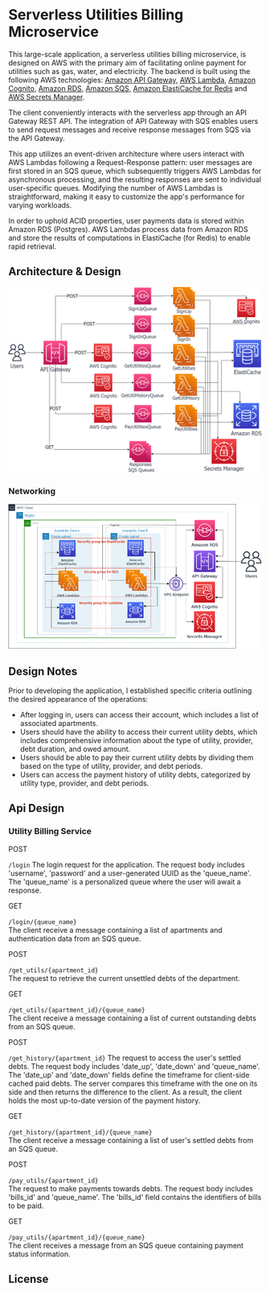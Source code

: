 # Serverless Utilities Billing Microservice

This large-scale application, a serverless utilities billing microservice, is designed on AWS with the primary aim of facilitating online payment for utilities such as gas, water, and electricity. The backend is built using the following AWS technologies: [Amazon API Gateway](https://aws.amazon.com/api-gateway/), [AWS Lambda](https://aws.amazon.com/lambda/), [Amazon Cognito](https://aws.amazon.com/cognito/), [Amazon RDS](https://aws.amazon.com/rds/), [Amazon SQS](https://aws.amazon.com/sqs/), [Amazon ElastiCache for Redis](https://aws.amazon.com/elasticache/redis/) and [AWS Secrets Manager](https://aws.amazon.com/secrets-manager/).

The client conveniently interacts with the serverless app through an API Gateway REST API. The integration of API Gateway with SQS enables users to send request messages and receive response messages from SQS via the API Gateway.

This app utilizes an event-driven architecture where users interact with AWS Lambdas following a Request-Response pattern: user messages are first stored in an SQS queue, which subsequently triggers AWS Lambdas for asynchronous processing, and the resulting responses are sent to individual user-specific queues. Modifying the number of AWS Lambdas is straightforward, making it easy to customize the app's performance for varying workloads.

In order to uphold ACID properties, user payments data is stored within Amazon RDS (Postgres). AWS Lambdas process data from Amazon RDS and store the results of computations in ElastiCache (for Redis) to enable rapid retrieval.

## Architecture & Design

![Architecture Diagram](./images/architecture.png)

### Networking

![Network Diagram](./images/network.png)

## Design Notes

Prior to developing the application, I established specific criteria outlining the desired appearance of the operations:

- After logging in, users can access their account, which includes a list of associated apartments.
- Users should have the ability to access their current utility debts, which includes comprehensive information about the type of utility, provider, debt duration, and owed amount.
- Users should be able to pay their current utility debts by dividing them based on the type of utility, provider, and debt periods.
- Users can access the payment history of utility debts, categorized by utility type, provider, and debt periods.

## Api Design

### Utility Billing Service

POST

`/login`
The login request for the application. The request body includes 'username', 'password' and a user-generated UUID as the 'queue_name'. The 'queue_name' is a personalized queue where the user will await a response.

GET  

`/login/{queue_name}`  
The client receive a message containing a list of apartments and authentication data from an SQS queue. 

POST

`/get_utils/{apartment_id}`  
The request to retrieve the current unsettled debts of the department.

GET  

`/get_utils/{apartment_id}/{queue_name}`  
The client receive a message containing a list of current outstanding debts from an SQS queue.

POST

`/get_history/{apartment_id}`
The request to access the user's settled debts. The request body includes 'date_up', 'date_down' and 'queue_name'. The 'date_up' and 'date_down' fields define the timeframe for client-side cached paid debts. The server compares this timeframe with the one on its side and then returns the difference to the client. As a result, the client holds the most up-to-date version of the payment history.

GET  

`/get_history/{apartment_id}/{queue_name}`  
The client receive a message containing a list of user's settled debts from an SQS queue.  

POST

`/pay_utils/{apartment_id}`  
The request to make payments towards debts. The request body includes 'bills_id' and 'queue_name'. The 'bills_id' field contains the identifiers of bills to be paid.

GET  

`/pay_utils/{apartment_id}/{queue_name}`  
The client receives a message from an SQS queue containing payment status information. 

## License


